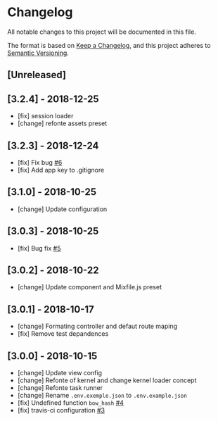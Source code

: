 # Changelog

All notable changes to this project will be documented in this file.

The format is based on [Keep a Changelog](https://keepachangelog.com/en/1.0.0/),
and this project adheres to [Semantic Versioning](https://semver.org/spec/v2.0.0.html).

## [Unreleased]

## [3.2.4] - 2018-12-25

- [fix] session loader
- [change] refonte assets preset

## [3.2.3] - 2018-12-24

- [fix] Fix bug [#6](https://github.com/bowphp/app/issues/6)
- [fix] Add app key to .gitignore 

## [3.1.0] - 2018-10-25

- [change] Update configuration

## [3.0.3] - 2018-10-25

- [fix] Bug fix [#5](https://github.com/bowphp/app/issues/5)

## [3.0.2] - 2018-10-22
- [change] Update component and Mixfile.js preset

## [3.0.1] - 2018-10-17

- [change] Formating controller and defaut route maping
- [fix] Remove test depandences

## [3.0.0] - 2018-10-15

- [change] Update view config
- [change] Refonte of kernel and change kernel loader concept
- [change] Refonte task runner
- [change] Rename `.env.exemple.json` to `.env.example.json`
- [fix] Undefined function `bow_hash` [#4](https://github.com/bowphp/app/issues/4)
- [fix] travis-ci configuration [#3](https://github.com/bowphp/app/issues/3)

